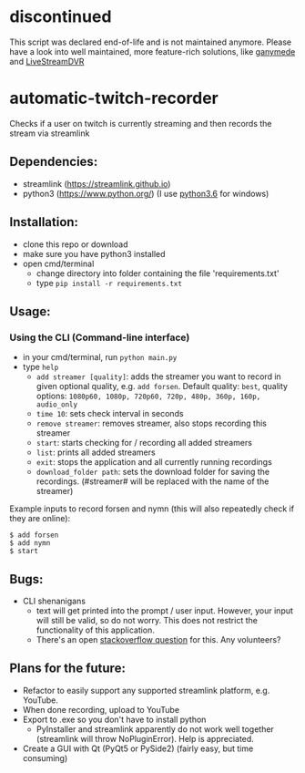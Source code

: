 # discontinued

This script was declared end-of-life and is not maintained anymore. Please have a look into well maintained, more feature-rich solutions, like [ganymede](https://github.com/Zibbp/ganymede) and [LiveStreamDVR](https://github.com/MrBrax/LiveStreamDVR)

# automatic-twitch-recorder

Checks if a user on twitch is currently streaming and then records the stream via streamlink

## Dependencies:

- streamlink (https://streamlink.github.io)
- python3 (https://www.python.org/) (I use [python3.6](https://www.python.org/downloads/release/python-368/) for windows)

## Installation:

- clone this repo or download
- make sure you have python3 installed
- open cmd/terminal
  - change directory into folder containing the file 'requirements.txt'
  - type `pip install -r requirements.txt`

## Usage:

### Using the CLI (Command-line interface)

- in your cmd/terminal, run `python main.py`
- type `help`
  - `add streamer [quality]`: adds the streamer you want to record in given optional quality, e.g. `add forsen`. Default quality: `best`, quality options: `1080p60, 1080p, 720p60, 720p, 480p, 360p, 160p, audio_only`
  - `time 10`: sets check interval in seconds
  - `remove streamer`: removes streamer, also stops recording this streamer
  - `start`: starts checking for / recording all added streamers
  - `list`: prints all added streamers
  - `exit`: stops the application and all currently running recordings
  - `download_folder path`: sets the download folder for saving the recordings. (#streamer# will be replaced with the name of the streamer)

Example inputs to record forsen and nymn (this will also repeatedly check if they are online):

```
$ add forsen
$ add nymn
$ start
```


## Bugs:

- CLI shenanigans
    - text will get printed into the prompt / user input. However, your input will still be valid, so do not worry. This does not restrict the functionality of this application.
    - There's an open [stackoverflow question](https://stackoverflow.com/questions/57027294/cmd-module-async-job-prints-are-overwriting-prompt-input) for this. Any volunteers?

## Plans for the future:

- Refactor to easily support any supported streamlink platform, e.g. YouTube.
- When done recording, upload to YouTube
- Export to .exe so you don't have to install python
  - PyInstaller and streamlink apparently do not work well together (streamlink will throw NoPluginError). Help is appreciated.
- Create a GUI with Qt (PyQt5 or PySide2) (fairly easy, but time consuming)
